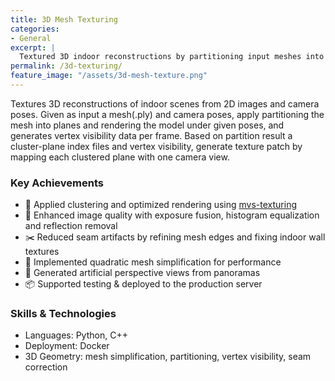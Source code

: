 ```yaml
---
title: 3D Mesh Texturing
categories:
- General
excerpt: |
  Textured 3D indoor reconstructions by partitioning input meshes into planes and mapping optimal camera views based on vertex visibility and clustering.
permalink: /3d-texturing/
feature_image: "/assets/3d-mesh-texture.png"
---
```


Textures 3D reconstructions of indoor scenes from 2D images and camera poses.  Given as input a mesh(.ply) and camera poses, apply partitioning the mesh into planes and rendering the model under given poses, and generates vertex visibility data per frame. Based on partition result a cluster-plane index files and vertex visibility, generate texture patch by mapping each clustered plane with one camera view. 


### Key Achievements
- 🧠 Applied clustering and optimized rendering using [mvs-texturing](https://github.com/nmoehrle/mvs-texturing)
- 🌅 Enhanced image quality with exposure fusion, histogram equalization and reflection removal
- ✂️ Reduced seam artifacts by refining mesh edges and fixing indoor wall textures
- 🧩 Implemented quadratic mesh simplification for performance
- 🔄 Generated artificial perspective views from panoramas
- 📦 Supported testing & deployed to the production server

### Skills & Technologies
- Languages: Python, C++
- Deployment: Docker
- 3D Geometry: mesh simplification, partitioning, vertex visibility, seam correction